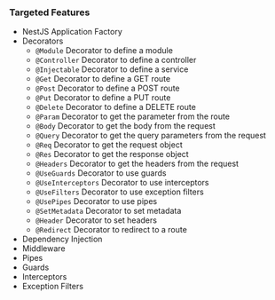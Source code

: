 ### Targeted Features

- NestJS Application Factory
- Decorators
  - `@Module` Decorator to define a module
  - `@Controller` Decorator to define a controller
  - `@Injectable` Decorator to define a service
  - `@Get` Decorator to define a GET route
  - `@Post` Decorator to define a POST route
  - `@Put` Decorator to define a PUT route
  - `@Delete` Decorator to define a DELETE route
  - `@Param` Decorator to get the parameter from the route
  - `@Body` Decorator to get the body from the request
  - `@Query` Decorator to get the query parameters from the request
  - `@Req` Decorator to get the request object
  - `@Res` Decorator to get the response object
  - `@Headers` Decorator to get the headers from the request
  - `@UseGuards` Decorator to use guards
  - `@UseInterceptors` Decorator to use interceptors
  - `@UseFilters` Decorator to use exception filters
  - `@UsePipes` Decorator to use pipes
  - `@SetMetadata` Decorator to set metadata
  - `@Header` Decorator to set headers
  - `@Redirect` Decorator to redirect to a route
- Dependency Injection
- Middleware
- Pipes
- Guards
- Interceptors
- Exception Filters
